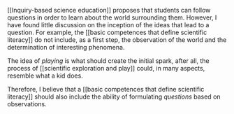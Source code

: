 [[Inquiry-based science education]] proposes that students can follow questions in order to learn about the world surrounding them. However, I have found little discussion on the inception of the ideas that lead to a question. For example, the [[basic competences that define scientific literacy]] do not include, as a first step, the observation of the world and the determination of interesting phenomena. 

The idea of *playing* is what should create the initial spark, after all, the process of [[scientific exploration and play]] could, in many aspects, resemble what a kid does. 

Therefore, I believe that a [[basic competences that define scientific literacy]] should also include the ability of formulating *questions* based on observations. 